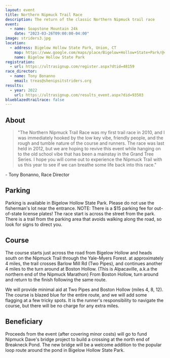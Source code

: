 ```yaml
---
layout: event
title: Northern Nipmuck Trail Race
description: The return of the classic Northern Nipmuck trail race
event: 
  - name: Soapstone Mountain 24k
    date: "2023-03-26T09:00:00-04:00"
image: striders3.jpg
location:
  - address: Bigelow Hollow State Park, Union, CT
    map: https://www.google.com/maps/place/Bigelow+Hollow+State+Park/@41.9937703,-72.1322512,16z
    name: Bigelow Hollow State Park
registration: 
  - url: https://ultrasignup.com/register.aspx?dtid=48159
race_director:
  - name: Tony Bonanno
    email: treas@shenipsitstriders.org
results:
  - year: 2022
    url: https://ultrasignup.com/results_event.aspx?did=93503
blueblazedtrailrace: false
---
```


## About
> "The Northern Nipmuck Trail Race was my first trail race in 2010, and I was immediately hooked by the low key vibe, friendly people, and the rough and tumble nature of the course and runners. The race was last held in 2012, but we are hoping to revive this event while hanging on to the old school vibe that has been a mainstay in the Grand Tree Series. I hope you will come out to experience the Nipmuck Trail with us this year to see if we can breathe some life back into this race."

\- Tony Bonanno, Race Director

## Parking

Parking is available in Bigelow Hollow State Park. Please do not use the fisherman's lot near the entrance.
NOTE: There is a $15 parking fee for out-of-state license plates!
The race start is across the street from the park. There is a trail from the parking area that avoids walking along the road, so look for signs to direct you.


## Course

The course starts just across the road from Bigelow Hollow and heads south on the Nipmuck Trail through the Yale-Myers Forest. at approximately 4 miles, the trail crosses Barlow Mill Rd (Two Pipes), and continues another 4 miles to the turn around at Boston Hollow. (This is Alpacaville, a.k.a the northern end of the Nipmuck Marathon) From Boston Hollow, turn around and return to the finish following the same route.

We will provide minimal aid at Two Pipes and Boston Hollow (miles 4, 8, 12). The course is blazed blue for the entire route, and we will add some flagging at a few tricky spots. It is the runner's responsibility to navigate the course, but there will be no charge for any extra miles.

## Beneficiary

Proceeds from the event (after covering minor costs) will go to fund Nipmuck Dave's bridge project to build a crossing at the north end of Breakneck Pond. The new bridge will be a welcome addition to the popular loop route around the pond in Bigelow Hollow State Park.
